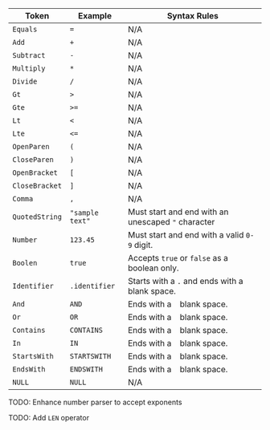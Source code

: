 
| Token          | Example         | Syntax Rules                                       |
|----------------|-----------------|----------------------------------------------------|
| `Equals`       | `=`             | N/A                                                |
| `Add`          | `+`             | N/A                                                |
| `Subtract`     | `-`             | N/A                                                |
| `Multiply`     | `*`             | N/A                                                |
| `Divide`       | `/`             | N/A                                                |
| `Gt`           | `>`             | N/A                                                |
| `Gte`          | `>=`            | N/A                                                |
| `Lt`           | `<`             | N/A                                                |
| `Lte`          | `<=`            | N/A                                                |
| `OpenParen`    | `(`             | N/A                                                |
| `CloseParen`   | `)`             | N/A                                                |
| `OpenBracket`  | `[`             | N/A                                                |
| `CloseBracket` | `]`             | N/A                                                |
| `Comma`        | `,`             | N/A                                                |
| `QuotedString` | `"sample text"` | Must start and end with an unescaped `"` character |
| `Number`       | `123.45`        | Must start and end with a valid `0-9` digit.       |
| `Boolen`       | `true`          | Accepts `true` or `false` as a boolean only.       |
| `Identifier`   | `.identifier`   | Starts with a `.` and ends with a ` ` blank space. |
| `And`          | `AND `          | Ends with a ` ` blank space.                       |
| `Or`           | `OR `           | Ends with a ` ` blank space.                       |
| `Contains`     | `CONTAINS `     | Ends with a ` ` blank space.                       |
| `In`           | `IN `           | Ends with a ` ` blank space.                       |
| `StartsWith`   | `STARTSWITH `   | Ends with a ` ` blank space.                       |
| `EndsWith`     | `ENDSWITH `     | Ends with a ` ` blank space.                       |
| `NULL`         | `NULL `         | N/A                                                |


TODO: Enhance number parser to accept exponents

TODO: Add `LEN` operator